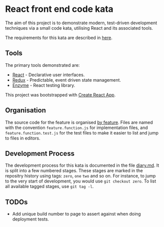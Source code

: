 # React front end code kata

The aim of this project is to demonstrate modern, test-driven development techniques via a small code kata, utilising React and its associated tools.

The requirements for this kata are described in [here](/requirements.md).

## Tools

The primary tools demonstrated are:
- [React](https://reactjs.org/) - Declarative user interfaces.
- [Redux](https://redux.js.org/) - Predictable, event driven state management.
- [Enzyme](http://airbnb.io/enzyme/) - React testing library.

This project was bootstrapped with [Create React App](https://github.com/facebookincubator/create-react-app).

## Organisation

The source code for the feature is organised [by feature](https://jaysoo.ca/2016/02/28/organizing-redux-application/#rule-1-organize-by-feature). Files are named with the convention `feature.function.js` for implementation files, and `feature.function.test.js` for the test files to make it easier to list and jump to files in editors.

## Development Process

The development process for this kata is documented in the file [diary.md](/diary.md). It is split into a few numbered stages. These stages are marked in the repositry history using tags: `zero`, `one` `two` and so on. For instance, to jump to the very start of development, you would use `git checkout zero`. To list all available tagged stages, use `git tag -l`.

## TODOs
- Add unique build number to page to assert against when doing deployment tests.